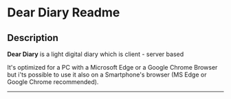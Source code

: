 # Dear Diary Readme

## Description

**Dear Diary** is a light digital diary which is client - server based 

It's optimized for a PC with a Microsoft Edge or a Google Chrome Browser but i'ts possible to use it also on a Smartphone's browser (MS Edge or Google Chrome recommended).
___
